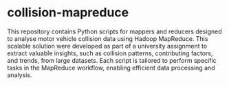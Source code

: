 # collision-mapreduce
This repository contains Python scripts for mappers and reducers designed to analyse motor vehicle collision data using Hadoop MapReduce.
This scalable solution were developed as part of a university assignment to extract valuable insights, such as collision patterns, contributing factors, and trends, from large datasets. 
Each script is tailored to perform specific tasks in the MapReduce workflow, enabling efficient data processing and analysis.
